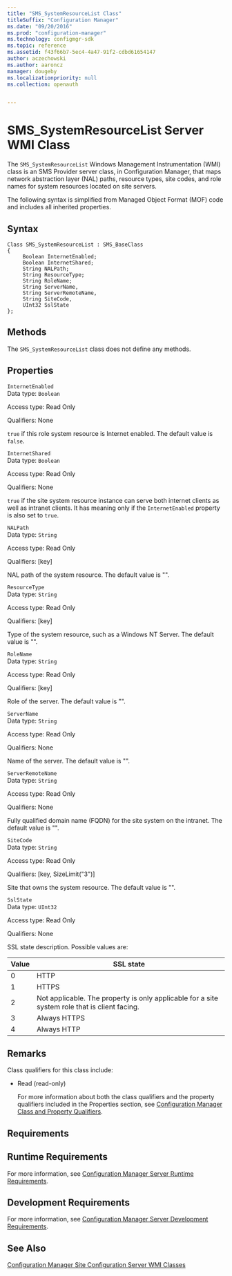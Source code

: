 ```yaml
---
title: "SMS_SystemResourceList Class"
titleSuffix: "Configuration Manager"
ms.date: "09/20/2016"
ms.prod: "configuration-manager"
ms.technology: configmgr-sdk
ms.topic: reference
ms.assetid: f43f66b7-5ec4-4a47-91f2-cdbd61654147
author: aczechowski
ms.author: aaroncz
manager: dougeby
ms.localizationpriority: null
ms.collection: openauth


---
```

# SMS_SystemResourceList Server WMI Class
The `SMS_SystemResourceList` Windows Management Instrumentation (WMI) class is an SMS Provider server class, in Configuration Manager, that maps network abstraction layer (NAL) paths, resource types, site codes, and role names for system resources located on site servers.  

 The following syntax is simplified from Managed Object Format (MOF) code and includes all inherited properties.  

## Syntax  

```  
Class SMS_SystemResourceList : SMS_BaseClass   
{  
     Boolean InternetEnabled;  
     Boolean InternetShared;  
     String NALPath;  
     String ResourceType;  
     String RoleName;  
     String ServerName,  
     String ServerRemoteName,  
     String SiteCode,  
     UInt32 SslState  
};  
```  

## Methods  
 The `SMS_SystemResourceList` class does not define any methods.  

## Properties  
 `InternetEnabled`  
 Data type: `Boolean`  

 Access type: Read Only  

 Qualifiers: None  

 `true` if this role system resource is Internet enabled. The default value is `false`.  

 `InternetShared`  
 Data type: `Boolean`  

 Access type: Read Only  

 Qualifiers: None  

 `true` if the site system resource instance can serve both internet clients as well as intranet clients. It has meaning only if the `InternetEnabled` property is also set to `true`.  

 `NALPath`  
 Data type: `String`  

 Access type: Read Only  

 Qualifiers: [key]  

 NAL path of the system resource. The default value is "".  

 `ResourceType`  
 Data type: `String`  

 Access type: Read Only  

 Qualifiers: [key]  

 Type of the system resource, such as a Windows NT Server. The default value is "".  

 `RoleName`  
 Data type: `String`  

 Access type: Read Only  

 Qualifiers: [key]  

 Role of the server. The default value is "".  

 `ServerName`  
 Data type: `String`  

 Access type: Read Only  

 Qualifiers: None  

 Name of the server. The default value is "".  

 `ServerRemoteName`  
 Data type: `String`  

 Access type: Read Only  

 Qualifiers: None  

 Fully qualified domain name (FQDN) for the site system on the intranet. The default value is "".  

 `SiteCode`  
 Data type: `String`  

 Access type: Read Only  

 Qualifiers: [key, SizeLimit("3")]  

 Site that owns the system resource. The default value is "".  

 `SslState`  
 Data type: `UInt32`  

 Access type: Read Only  

 Qualifiers: None  

 SSL state description. Possible values are:  

|Value|SSL state|  
|-|-|  
|0|HTTP|  
|1|HTTPS|  
|2|Not applicable. The property is only applicable for a site system role that is client facing.|  
|3|Always HTTPS|  
|4|Always HTTP|  

## Remarks  
 Class qualifiers for this class include:  

- Read (read-only)  

  For more information about both the class qualifiers and the property qualifiers included in the Properties section, see [Configuration Manager Class and Property Qualifiers](../../../../../develop/reference/misc/class-and-property-qualifiers.md).  

## Requirements  

## Runtime Requirements  
 For more information, see [Configuration Manager Server Runtime Requirements](../../../../../develop/core/reqs/server-runtime-requirements.md).  

## Development Requirements  
 For more information, see [Configuration Manager Server Development Requirements](../../../../../develop/core/reqs/server-development-requirements.md).  

## See Also  
 [Configuration Manager Site Configuration Server WMI Classes](../../../../../develop/reference/core/servers/configure/site-configuration-server-wmi-classes.md)
